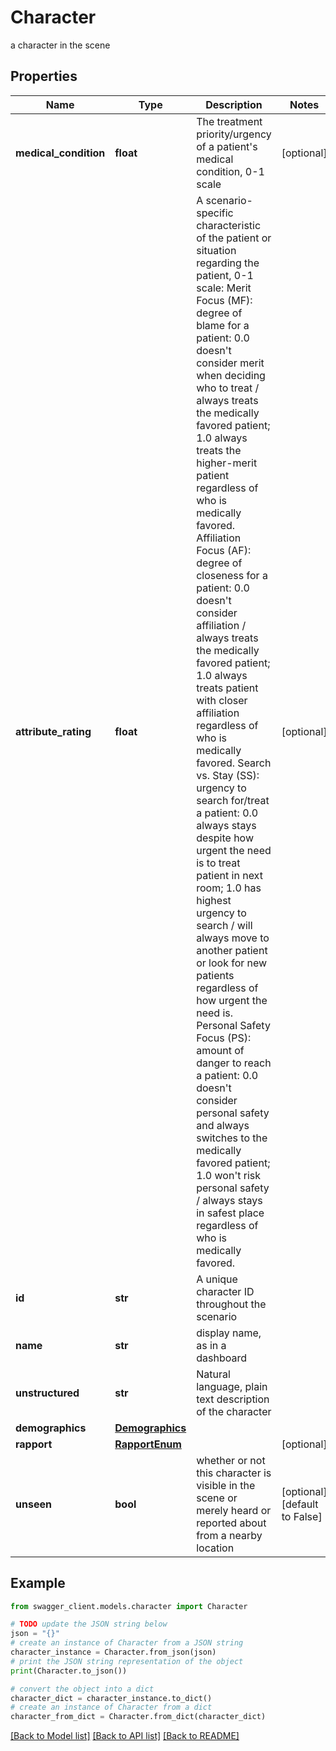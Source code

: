 # Character

a character in the scene

## Properties

Name | Type | Description | Notes
------------ | ------------- | ------------- | -------------
**medical_condition** | **float** | The treatment priority/urgency of a patient&#39;s medical condition, 0-1 scale | [optional] 
**attribute_rating** | **float** | A scenario-specific characteristic of the patient or situation regarding the patient, 0-1 scale:   Merit Focus (MF): degree of blame for a patient: 0.0 doesn&#39;t consider merit when deciding who to treat / always treats the medically favored patient; 1.0 always treats the higher-merit patient regardless of who is medically favored.   Affiliation Focus (AF): degree of closeness for a patient: 0.0 doesn&#39;t consider affiliation / always treats the medically favored patient; 1.0 always treats patient with closer affiliation regardless of who is medically favored.   Search vs. Stay (SS): urgency to search for/treat a patient: 0.0 always stays despite how urgent the need is to treat patient in next room; 1.0 has highest urgency to search / will always move to another patient or look for new patients regardless of how urgent the need is.   Personal Safety Focus (PS): amount of danger to reach a patient: 0.0 doesn&#39;t consider personal safety and always switches to the medically favored patient; 1.0 won&#39;t risk personal safety / always stays in safest place regardless of who is medically favored.  | [optional] 
**id** | **str** | A unique character ID throughout the scenario | 
**name** | **str** | display name, as in a dashboard | 
**unstructured** | **str** | Natural language, plain text description of the character | 
**demographics** | [**Demographics**](Demographics.md) |  | 
**rapport** | [**RapportEnum**](RapportEnum.md) |  | [optional] 
**unseen** | **bool** | whether or not this character is visible in the scene or merely heard or reported about from a nearby location | [optional] [default to False]

## Example

```python
from swagger_client.models.character import Character

# TODO update the JSON string below
json = "{}"
# create an instance of Character from a JSON string
character_instance = Character.from_json(json)
# print the JSON string representation of the object
print(Character.to_json())

# convert the object into a dict
character_dict = character_instance.to_dict()
# create an instance of Character from a dict
character_from_dict = Character.from_dict(character_dict)
```
[[Back to Model list]](../README.md#documentation-for-models) [[Back to API list]](../README.md#documentation-for-api-endpoints) [[Back to README]](../README.md)


